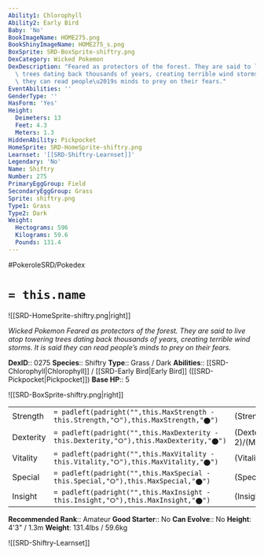 ```yaml
---
Ability1: Chlorophyll
Ability2: Early Bird
Baby: 'No'
BookImageName: HOME275.png
BookShinyImageName: HOME275_s.png
BoxSprite: SRD-BoxSprite-shiftry.png
DexCategory: Wicked Pokemon
DexDescription: "Feared as protectors of the forest. They are said to live atop towering\
  \ trees dating back thousands of years, creating terrible wind storms. It is said\
  \ they can read people\u2019s minds to prey on their fears."
EventAbilities: ''
GenderType: ''
HasForm: 'Yes'
Height:
  Deimeters: 13
  Feet: 4.3
  Meters: 1.3
HiddenAbility: Pickpocket
HomeSprite: SRD-HomeSprite-shiftry.png
Learnset: '[[SRD-Shiftry-Learnset]]'
Legendary: 'No'
Name: Shiftry
Number: 275
PrimaryEggGroup: Field
SecondaryEggGroup: Grass
Sprite: shiftry.png
Type1: Grass
Type2: Dark
Weight:
  Hectograms: 596
  Kilograms: 59.6
  Pounds: 131.4
---
```


#PokeroleSRD/Pokedex

# `= this.name`

![[SRD-HomeSprite-shiftry.png|right]]

*Wicked Pokemon*
*Feared as protectors of the forest. They are said to live atop towering trees dating back thousands of years, creating terrible wind storms. It is said they can read people’s minds to prey on their fears.*

**DexID**:: 0275
**Species**:: Shiftry
**Type**:: Grass / Dark
**Abilities**:: [[SRD-Chlorophyll|Chlorophyll]] / [[SRD-Early Bird|Early Bird]] ([[SRD-Pickpocket|Pickpocket]])
**Base HP**:: 5

![[SRD-BoxSprite-shiftry.png|right]]

|           |                                                                                        |                                          |
| --------- | -------------------------------------------------------------------------------------- | ---------------------------------------- |
| Strength  | `= padleft(padright("",this.MaxStrength - this.Strength,"⭘"),this.MaxStrength,"⬤")`    | (Strength::3)/(MaxStrength::6)   |
| Dexterity | `= padleft(padright("",this.MaxDexterity - this.Dexterity,"⭘"),this.MaxDexterity,"⬤")` | (Dexterity:: 2)/(MaxDexterity::5) |
| Vitality  | `= padleft(padright("",this.MaxVitality - this.Vitality,"⭘"),this.MaxVitality,"⬤")`    | (Vitality::2)/(MaxVitality::4)   |
| Special   | `= padleft(padright("",this.MaxSpecial - this.Special,"⭘"),this.MaxSpecial,"⬤")`       | (Special::2)/(MaxSpecial::5)     |
| Insight   | `= padleft(padright("",this.MaxInsight - this.Insight,"⭘"),this.MaxInsight,"⬤")`       | (Insight::2)/(MaxInsight::4)     |

**Recommended Rank**:: Amateur
**Good Starter**:: No
**Can Evolve**:: No
**Height**: 4'3" / 1.3m
**Weight**: 131.4lbs / 59.6kg

![[SRD-Shiftry-Learnset]]